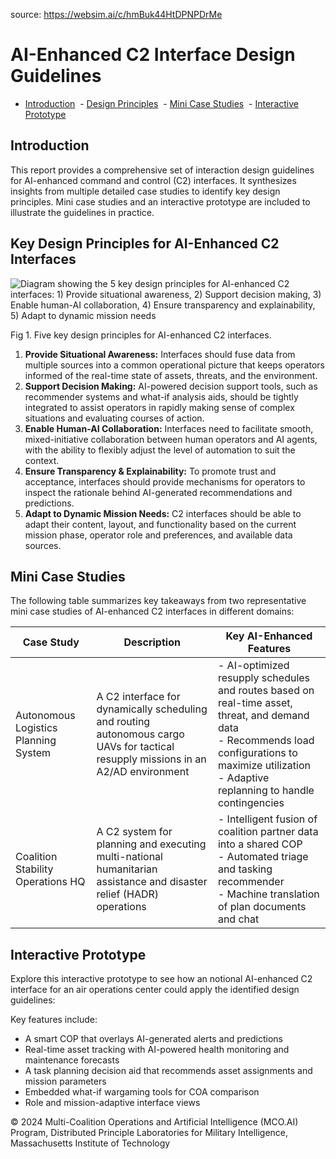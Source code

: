 
source: https://websim.ai/c/hmBuk44HtDPNPDrMe

# AI-Enhanced C2 Interface Design Guidelines

- [Introduction](https://mcoai.dplmi.mit.edu/course-4.601/case-studies-detailed-analysis-reports/c2-interaction-design-guidelines-with-mini-case-studies-diagrams-altdescriptions?tutorial=ai-enhanced-c2-interfaces-case-studies&complete=true&format=interactive-prototype&include=fig-alt-descriptions&accessibility=very-detailed#intro)
 - [Design Principles](https://mcoai.dplmi.mit.edu/course-4.601/case-studies-detailed-analysis-reports/c2-interaction-design-guidelines-with-mini-case-studies-diagrams-altdescriptions?tutorial=ai-enhanced-c2-interfaces-case-studies&complete=true&format=interactive-prototype&include=fig-alt-descriptions&accessibility=very-detailed#design-principles)
 - [Mini Case Studies](https://mcoai.dplmi.mit.edu/course-4.601/case-studies-detailed-analysis-reports/c2-interaction-design-guidelines-with-mini-case-studies-diagrams-altdescriptions?tutorial=ai-enhanced-c2-interfaces-case-studies&complete=true&format=interactive-prototype&include=fig-alt-descriptions&accessibility=very-detailed#mini-case-studies)
 - [Interactive Prototype](https://mcoai.dplmi.mit.edu/course-4.601/case-studies-detailed-analysis-reports/c2-interaction-design-guidelines-with-mini-case-studies-diagrams-altdescriptions?tutorial=ai-enhanced-c2-interfaces-case-studies&complete=true&format=interactive-prototype&include=fig-alt-descriptions&accessibility=very-detailed#interactive-prototype)

## Introduction

This report provides a comprehensive set of interaction design guidelines for AI-enhanced command and control (C2) interfaces. It synthesizes insights from multiple detailed case studies to identify key design principles. Mini case studies and an interactive prototype are included to illustrate the guidelines in practice.

## Key Design Principles for AI-Enhanced C2 Interfaces

![Diagram showing the 5 key design principles for AI-enhanced C2 interfaces: 1) Provide situational awareness, 2) Support decision making, 3) Enable human-AI collaboration, 4) Ensure transparency and explainability, 5) Adapt to dynamic mission needs](https://mcoai.dplmi.mit.edu/assets/c2-interface-design-principles.png)

Fig 1. Five key design principles for AI-enhanced C2 interfaces.

1. **Provide Situational Awareness:** Interfaces should fuse data from multiple sources into a common operational picture that keeps operators informed of the real-time state of assets, threats, and the environment.
2. **Support Decision Making:** AI-powered decision support tools, such as recommender systems and what-if analysis aids, should be tightly integrated to assist operators in rapidly making sense of complex situations and evaluating courses of action.
3. **Enable Human-AI Collaboration:** Interfaces need to facilitate smooth, mixed-initiative collaboration between human operators and AI agents, with the ability to flexibly adjust the level of automation to suit the context.
4. **Ensure Transparency & Explainability:** To promote trust and acceptance, interfaces should provide mechanisms for operators to inspect the rationale behind AI-generated recommendations and predictions.
5. **Adapt to Dynamic Mission Needs:** C2 interfaces should be able to adapt their content, layout, and functionality based on the current mission phase, operator role and preferences, and available data sources.

## Mini Case Studies

The following table summarizes key takeaways from two representative mini case studies of AI-enhanced C2 interfaces in different domains:

|Case Study|Description|Key AI-Enhanced Features|
|---|---|---|
|Autonomous Logistics Planning System|A C2 interface for dynamically scheduling and routing autonomous cargo UAVs for tactical resupply missions in an A2/AD environment|- AI-optimized resupply schedules and routes based on real-time asset, threat, and demand data<br>- Recommends load configurations to maximize utilization<br>- Adaptive replanning to handle contingencies|
|Coalition Stability Operations HQ|A C2 system for planning and executing multi-national humanitarian assistance and disaster relief (HADR) operations|- Intelligent fusion of coalition partner data into a shared COP<br>- Automated triage and tasking recommender<br>- Machine translation of plan documents and chat|

## Interactive Prototype

Explore this interactive prototype to see how an notional AI-enhanced C2 interface for an air operations center could apply the identified design guidelines:

Key features include:

- A smart COP that overlays AI-generated alerts and predictions
- Real-time asset tracking with AI-powered health monitoring and maintenance forecasts
- A task planning decision aid that recommends asset assignments and mission parameters
- Embedded what-if wargaming tools for COA comparison
- Role and mission-adaptive interface views

© 2024 Multi-Coalition Operations and Artificial Intelligence (MCO.AI) Program, Distributed Principle Laboratories for Military Intelligence, Massachusetts Institute of Technology